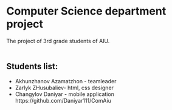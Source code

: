 # Computer Science department project
The project of 3rd grade students of AIU.<br><br>
<h2>Students list:</h2>
<ul><li>Akhunzhanov Azamatzhon - teamleader</li>
<li>Zarlyk ZHusubaliev- html, css designer</li>
<li>Changylov Daniyar - mobile application https://github.com/Daniyar111/ComAiu</li>
</ul>
